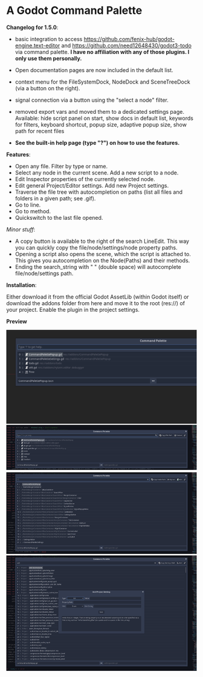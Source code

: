 # A Godot Command Palette

**Changelog for 1.5.0**:

- basic integration to access https://github.com/fenix-hub/godot-engine.text-editor and https://github.com/need12648430/godot3-todo via command palette. **I have no affiliation with any of those plugins. I only use them personally.**
- Open documentation pages are now included in the default list.
- context menu for the FileSystemDock, NodeDock and SceneTreeDock (via a button on the right).
- signal connection via a button using the "select a node" filter.
- removed export vars and moved them to a dedicated settings page. Available: hide script panel on start, show docs in default list, keywords for filters, keyboard shortcut, popup size, adaptive popup size, show path for recent files

- **See the built-in help page (type "?") on how to use the features.**


**Features**:

- Open any file. Filter by type or name. 
- Select any node in the current scene. Add a new script to a node.
- Edit Inspector properties of the currently selected node.
- Edit general Project/Editor settings. Add new Project settings.
- Traverse the file tree with autocompletion on paths (list all files and folders in a given path; see .gif).
- Go to line.
- Go to method.
- Quickswitch to the last file opened.

*Minor stuff*:

- A copy button is available to the right of the search LineEdit. This way you can quickly copy the file/node/settings/node property paths.
- Opening a script also opens the scene, which the script is attached to. This gives you autocompletion on the Node(Paths) and their methods.
- Ending the search_string with "  " (double space) will autocomplete file/node/settings path.


**Installation**:

Either download it from the official Godot AssetLib (within Godot itself) or download the addons folder from here and move it to the root (res://) of your project. Enable the plugin in the project settings.


**Preview**

![Preview2](preview2.gif)
![Preview](preview.png)
